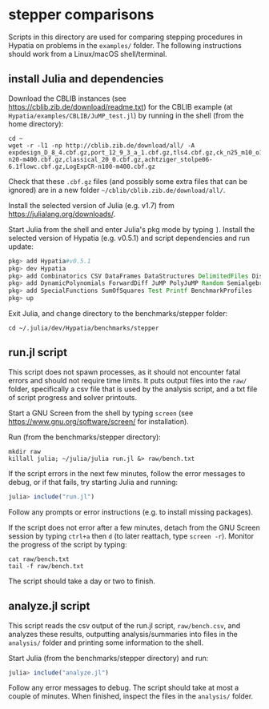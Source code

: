 # stepper comparisons

Scripts in this directory are used for comparing stepping procedures in Hypatia
on problems in the `examples/` folder.
The following instructions should work from a Linux/macOS shell/terminal.

## install Julia and dependencies

Download the CBLIB instances (see https://cblib.zib.de/download/readme.txt)
for the CBLIB example (at `Hypatia/examples/CBLIB/JuMP_test.jl`) by running in
the shell (from the home directory):
```shell
cd ~
wget -r -l1 -np http://cblib.zib.de/download/all/ -A expdesign_D_8_4.cbf.gz,port_12_9_3_a_1.cbf.gz,tls4.cbf.gz,ck_n25_m10_o1_1.cbf.gz,rsyn0805h.cbf.gz,2x3_3bars.cbf.gz,HMCR-n20-m400.cbf.gz,classical_20_0.cbf.gz,achtziger_stolpe06-6.1flowc.cbf.gz,LogExpCR-n100-m400.cbf.gz
```
Check that these `.cbf.gz` files (and possibly some extra files that can be
ignored) are in a new folder `~/cblib/cblib.zib.de/download/all/`.

Install the selected version of Julia (e.g. v1.7) from
https://julialang.org/downloads/.

Start Julia from the shell and enter Julia's pkg mode by typing `]`.
Install the selected version of Hypatia (e.g. v0.5.1) and script dependencies
and run update:
```julia
pkg> add Hypatia#v0.5.1
pkg> dev Hypatia
pkg> add Combinatorics CSV DataFrames DataStructures DelimitedFiles Distributions
pkg> add DynamicPolynomials ForwardDiff JuMP PolyJuMP Random SemialgebraicSets
pkg> add SpecialFunctions SumOfSquares Test Printf BenchmarkProfiles
pkg> up
```

Exit Julia, and change directory to the benchmarks/stepper folder:
```shell
cd ~/.julia/dev/Hypatia/benchmarks/stepper
```

## run.jl script

This script does not spawn processes, as it should not encounter fatal errors and
should not require time limits.
It puts output files into the `raw/` folder, specifically a csv file that is used
by the analysis script, and a txt file of script progress and solver printouts.

Start a GNU Screen from the shell by typing `screen`
(see https://www.gnu.org/software/screen/ for installation).

Run (from the benchmarks/stepper directory):
```shell
mkdir raw
killall julia; ~/julia/julia run.jl &> raw/bench.txt
```
If the script errors in the next few minutes, follow the error messages to debug,
or if that fails, try starting Julia and running:
```julia
julia> include("run.jl")
```
Follow any prompts or error instructions (e.g. to install missing packages).

If the script does not error after a few minutes, detach from the GNU Screen
session by typing `ctrl+a` then `d` (to later reattach, type `screen -r`).
Monitor the progress of the script by typing:
```shell
cat raw/bench.txt
tail -f raw/bench.txt
```
The script should take a day or two to finish.

## analyze.jl script

This script reads the csv output of the run.jl script, `raw/bench.csv`, and
analyzes these results, outputting analysis/summaries into files in the
`analysis/` folder and printing some information to the shell.

Start Julia (from the benchmarks/stepper directory) and run:
```julia
julia> include("analyze.jl")
```
Follow any error messages to debug.
The script should take at most a couple of minutes.
When finished, inspect the files in the `analysis/` folder.
